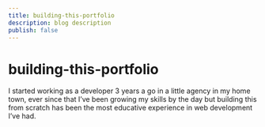 ```yaml
---
title: building-this-portfolio
description: blog description
publish: false
---
```


# building-this-portfolio

I started working as a developer 3 years a go in a little agency in my home town,
ever since that I’ve been growing my skills by the day but building this from scratch
has been the most educative experience in web development I’ve had.
